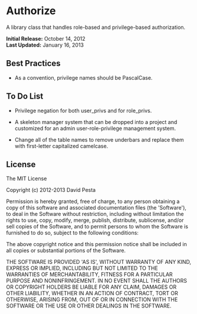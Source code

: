 Authorize
=========

A library class that handles role-based and privilege-based authorization.

<b>Initial Release:</b> October 14, 2012<br>
<b>Last Updated:</b> January 16, 2013


## Best Practices

* As a convention, privilege names should be PascalCase.


## To Do List

* Privilege negation for both user_privs and for role_privs.

* A skeleton manager system that can be dropped into a project and customized for an admin user-role-privilege management system.

* Change all of the table names to remove underbars and replace them with first-letter capitalized camelcase.


## License 

The MIT License

Copyright (c) 2012-2013 David Pesta

Permission is hereby granted, free of charge, to any person obtaining
a copy of this software and associated documentation files (the
'Software'), to deal in the Software without restriction, including
without limitation the rights to use, copy, modify, merge, publish,
distribute, sublicense, and/or sell copies of the Software, and to
permit persons to whom the Software is furnished to do so, subject to
the following conditions:

The above copyright notice and this permission notice shall be
included in all copies or substantial portions of the Software.

THE SOFTWARE IS PROVIDED 'AS IS', WITHOUT WARRANTY OF ANY KIND,
EXPRESS OR IMPLIED, INCLUDING BUT NOT LIMITED TO THE WARRANTIES OF
MERCHANTABILITY, FITNESS FOR A PARTICULAR PURPOSE AND NONINFRINGEMENT.
IN NO EVENT SHALL THE AUTHORS OR COPYRIGHT HOLDERS BE LIABLE FOR ANY
CLAIM, DAMAGES OR OTHER LIABILITY, WHETHER IN AN ACTION OF CONTRACT,
TORT OR OTHERWISE, ARISING FROM, OUT OF OR IN CONNECTION WITH THE
SOFTWARE OR THE USE OR OTHER DEALINGS IN THE SOFTWARE.
